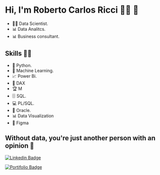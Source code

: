  # **Hi, I'm Roberto Carlos Ricci** 👩‍💻 👋 
 
 
* 👩‍💻 Data Scientist.
* 📊 Data Analitcs.
* 📊 Business consultant.

## Skills 👩‍💻

* 🐍 Python.
* 🔮 Machine Learning.
* 📈 Power Bi.
* :pencil: DAX
* :trophy: M
* 🗄 SQL.
* 💻 PL/SQL.
* 🧮 Oracle.
* 📊 Data Visualization
* :art: Figma


## Without data, you're just another person with an opinion :gift_heart:

[![Linkedin Badge](https://img.shields.io/badge/-%40robertoricci-blue?style=flat-square&logo=Linkedin&logoColor=white&link=https://www.linkedin.com/in/roberto-carlos-ricci)](https://www.linkedin.com/in/roberto-carlos-ricci/)

[![Portifolio Badge](https://img.shields.io/badge/-portif%C3%B3lio-yellow?style=flat-square&logo=powerbi&logoColor=white&link=https://robertoricci.github.io/pbisolutions.github.io/)](https://robertoricci.github.io/pbisolutions.github.io/)
